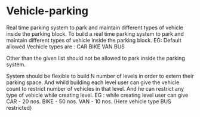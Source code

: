 # Vehicle-parking
Real time parking system to park and maintain different types of vehicle inside the parking block.
To build a real time parking system to park and maintain different types of vehicle inside the parking block.
	EG: Default allowed Vechicle types are :
		CAR
		BIKE
		VAN
		BUS
		
Other than the given list should not be allowed to park inside the parking system.
	
System should be flexible to build N number of levels in order to extern their parking space. And whild building each level user can give the vehicle count to restrict number of vehicles in that level. And he can restrict any type of vehicle while creating level. 
	EG : while creating level user can give 
			CAR - 20 nos.
			BIKE - 50 nos.
			VAN - 10 nos.
		(Here vehicle type BUS restricted)

